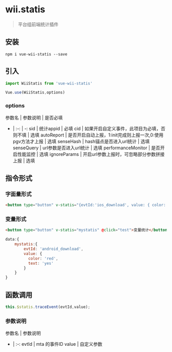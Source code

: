 # wii.statis

> 平台组前端统计插件

## 安装

```
npm i vue-wii-statis --save
```

## 引入

```javascript
import WiiStatis from 'vue-wii-statis'

Vue.use(WiiStatis,options)
```

### options

参数名 | 参数说明 | 是否必填
- | :-: | -:
 sid | 统计appid | 必填
 cid | 如果开启自定义事件，此项目为必填，否则不填 | 选填
 autoReport | 是否开启自动上报，1:init完成则上报一次,0:使用pgv方法才上报 | 选填
 senseHash | hash锚点是否进入url统计 | 选填
 senseQuery | url参数是否进入url统计 | 选填
 performanceMonitor | 是否开启性能监控 | 选填
 ignoreParams | 开启url参数上报时，可忽略部分参数拼接上报 | 选填

## 指令形式

### 字面量形式

```html
<button type="button" v-statis="{evtId:'ios_download', value: { color: 'block', text: 'ok' }}" @click="test">字面量统计</button>
```

### 变量形式
```html
<button type="button" v-statis="mystatis" @click="test">变量统计</button>
```

```javascript
data:{
    mystatis:{
        evtId: 'android_download',
        value: {
          color: 'red',
          text: 'yes'
        }
    }
}
```

## 函数调用

```javascript
this.$statis.traceEvent(evtId,value);
```

### 参数说明

参数名 | 参数说明
- | :-:
 evtId | mta 的事件ID
 value | 自定义参数
